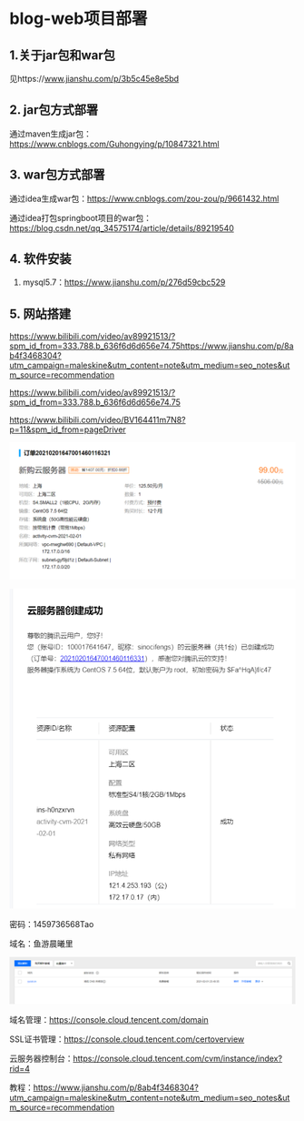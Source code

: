 # blog-web项目部署

## 1.关于jar包和war包

见https://www.jianshu.com/p/3b5c45e8e5bd

## 2. jar包方式部署

通过maven生成jar包：https://www.cnblogs.com/Guhongying/p/10847321.html

## 3. war包方式部署

通过idea生成war包：https://www.cnblogs.com/zou-zou/p/9661432.html

通过idea打包springboot项目的war包：https://blog.csdn.net/qq_34575174/article/details/89219540

## 4. 软件安装

1. mysql5.7：https://www.jianshu.com/p/276d59cbc529



## 5. 网站搭建

https://www.bilibili.com/video/av89921513/?spm_id_from=333.788.b_636f6d6d656e74.75https://www.jianshu.com/p/8ab4f3468304?utm_campaign=maleskine&utm_content=note&utm_medium=seo_notes&utm_source=recommendation

https://www.bilibili.com/video/av89921513/?spm_id_from=333.788.b_636f6d6d656e74.75

https://www.bilibili.com/video/BV164411m7N8?p=11&spm_id_from=pageDriver











![1612193029864](assets/1612193029864.png)

![1612193642194](assets/1612193642194.png)

密码：1459736568Tao



域名：鱼游晨曦里

![1612194616075](assets/1612194616075.png)





域名管理：https://console.cloud.tencent.com/domain

SSL证书管理：https://console.cloud.tencent.com/certoverview

云服务器控制台：https://console.cloud.tencent.com/cvm/instance/index?rid=4

教程：https://www.jianshu.com/p/8ab4f3468304?utm_campaign=maleskine&utm_content=note&utm_medium=seo_notes&utm_source=recommendation